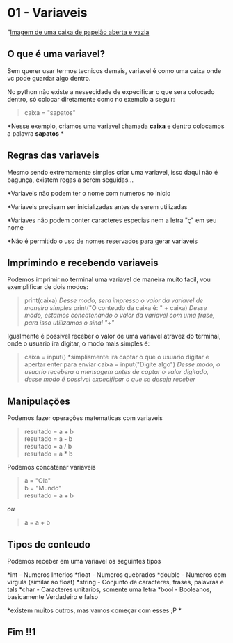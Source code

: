 # 01 - Variaveis

"[Imagem de uma caixa de papelão aberta e vazia](https://static.turbosquid.com/Preview/2014/07/11__15_44_46/CardboardBox_Rr_01.jpg75013e64-c71a-450f-966c-9671c536e4d1Original.jpg)

## O que é uma variavel?

Sem querer usar termos tecnicos demais, variavel é como uma caixa onde vc pode guardar algo dentro.

No python não existe a nessecidade de expecificar o que sera colocado dentro, só colocar diretamente como no exemplo a seguir:

>caixa = "sapatos"

*Nesse exemplo, criamos uma variavel chamada **caixa** e dentro colocamos a palavra **sapatos** *

## Regras das variaveis

Mesmo sendo extremamente simples criar uma variavel, isso daqui não é bagunça, existem regas a serem seguidas...

*Variaveis não podem ter o nome com numeros no inicio

*Variaveis precisam ser inicializadas antes de serem utilizadas

*Variaves não podem conter caracteres especias nem a letra "ç" em seu nome

*Não é permitido o uso de nomes reservados para gerar variaveis

## Imprimindo e recebendo variaveis

Podemos imprimir no terminal uma variavel de maneira muito facil, vou exemplificar de dois modos:

>print(caixa)
*Desse modo, sera impresso o valor da variavel de maneira simples*
>print("O conteudo da caixa é: " + caixa)
*Desse modo, estamos concatenando o valor da variavel com uma frase, para isso utilizamos o sinal "+"*

Igualmente é possivel receber o valor de uma variavel atravez do terminal, onde o usuario ira digitar, o modo mais simples é:

>caixa = input()
*simplismente ira captar o que o usuario digitar e apertar enter para enviar
>caixa = input("Digite algo")
*Desse modo, o usuario recebera a mensagem antes de captar o valor digitado, desse modo é possivel expecificar o que se deseja receber*

## Manipulações

Podemos fazer operações matematicas com variaveis

>resultado = a + b  
>resultado = a - b  
>resultado = a / b  
>resultado = a * b

Podemos concatenar variaveis

>a = "Ola"  
>b = "Mundo"  
>resultado = a + b

*ou*

>a = a + b

## Tipos de conteudo

Podemos receber em uma variavel os seguintes tipos

*int - Numeros Interios
*float - Numeros quebrados
*double - Numeros com virgula (similar ao float)
*string - Conjunto de caracteres, frases, palavras e tals
*char - Caracteres unitarios, somente uma letra
*bool - Booleanos, basicamente Verdadeiro e falso

*existem muitos outros, mas vamos começar com esses ;P *

## Fim !!1
